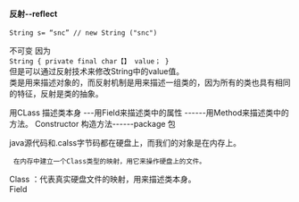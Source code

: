 
#### **反射--reflect**

 `String s= “snc” // new String ("snc")`



  不可变 因为    
`String {
    private final char【】 value；
  }`    
但是可以通过反射技术来修改String中的value值。    
类是用来描述对象的，而反射机制是用来描述一组类的，因为所有的类也具有相同的特征，反射是类的抽象。 

  用CLass 描述类本身 ---用Field来描述类中的属性 ------用Method来描述类中的方法。
    Constructor 构造方法------package  包

   java源代码和.calss字节码都在硬盘上，而我们的对象是在内存上。


     在内存中建立一个Class类型的映射，用它来操作硬盘上的文件。

  Class ：代表真实硬盘文件的映射，用来描述类本身。   
  Field